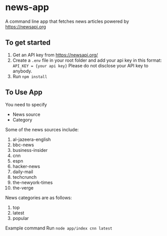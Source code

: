 # news-app
A command line app that fetches news articles powered by https://newsapi.org

## To get started
1. Get an API key from https://newsapi.org/ 
2. Create a `.env` file in your root folder and add your api key in this format: `API_KEY = {your api key}`
Please do not disclose your API key to anybody.
2. Run `npm install`

## To Use App
You need to specify 
  * News source
  * Category

Some of the news sources include:
1. al-jazeera-english
2. bbc-news
3. business-insider
4. cnn
5. espn
6. hacker-news
7. daily-mail
8. techcrunch
9. the-newyork-times
10. the-verge

News categories are as follows:
1. top
2. latest
3. popular

Example command
Run `node app/index cnn latest`

